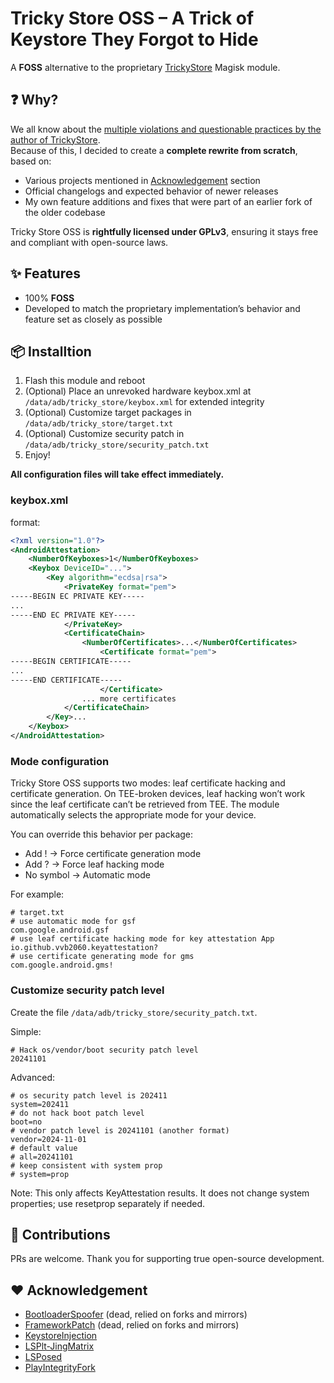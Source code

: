 # Tricky Store OSS – A Trick of Keystore They Forgot to Hide

A **FOSS** alternative to the proprietary [TrickyStore](https://github.com/5ec1cff/TrickyStore) Magisk module.  

## ❓ Why?

We all know about the [multiple violations and questionable practices by the author of TrickyStore](docs/5ec1cff-violations.md).  
Because of this, I decided to create a **complete rewrite from scratch**, based on:  

- Various projects mentioned in [Acknowledgement](https://github.com/beakthoven/TrickyStoreOSS?tab=readme-ov-file#%EF%B8%8F-acknowledgement) section
- Official changelogs and expected behavior of newer releases  
- My own feature additions and fixes that were part of an earlier fork of the older codebase  

Tricky Store OSS is **rightfully licensed under GPLv3**, ensuring it stays free and compliant with open-source laws.

## ✨ Features

- 100% **FOSS**
- Developed to match the proprietary implementation’s behavior and feature set as closely as possible  

## 📦 Installtion

1. Flash this module and reboot
2. (Optional) Place an unrevoked hardware keybox.xml at `/data/adb/tricky_store/keybox.xml` for extended integrity
3. (Optional) Customize target packages in `/data/adb/tricky_store/target.txt`
4. (Optional) Customize security patch in `/data/adb/tricky_store/security_patch.txt`
5. Enjoy!


**All configuration files will take effect immediately.**

### keybox.xml

format:

```xml
<?xml version="1.0"?>
<AndroidAttestation>
    <NumberOfKeyboxes>1</NumberOfKeyboxes>
    <Keybox DeviceID="...">
        <Key algorithm="ecdsa|rsa">
            <PrivateKey format="pem">
-----BEGIN EC PRIVATE KEY-----
...
-----END EC PRIVATE KEY-----
            </PrivateKey>
            <CertificateChain>
                <NumberOfCertificates>...</NumberOfCertificates>
                    <Certificate format="pem">
-----BEGIN CERTIFICATE-----
...
-----END CERTIFICATE-----
                    </Certificate>
                ... more certificates
            </CertificateChain>
        </Key>...
    </Keybox>
</AndroidAttestation>
```

### Mode configuration

Tricky Store OSS supports two modes: leaf certificate hacking and certificate generation.
On TEE-broken devices, leaf hacking won’t work since the leaf certificate can’t be retrieved from TEE. The module automatically selects the appropriate mode for your device.

You can override this behavior per package:
- Add ! → Force certificate generation mode
- Add ? → Force leaf hacking mode
- No symbol → Automatic mode

For example:

```
# target.txt
# use automatic mode for gsf
com.google.android.gsf
# use leaf certificate hacking mode for key attestation App
io.github.vvb2060.keyattestation?
# use certificate generating mode for gms
com.google.android.gms!
```

### Customize security patch level 

Create the file `/data/adb/tricky_store/security_patch.txt`.

Simple:

```
# Hack os/vendor/boot security patch level
20241101
```

Advanced:

```
# os security patch level is 202411
system=202411
# do not hack boot patch level
boot=no
# vendor patch level is 20241101 (another format)
vendor=2024-11-01
# default value
# all=20241101
# keep consistent with system prop
# system=prop
```

Note: This only affects KeyAttestation results.
It does not change system properties; use resetprop separately if needed.

## 🤝 Contributions
PRs are welcome. Thank you for supporting true open-source development.

## ❤️ Acknowledgement

- [BootloaderSpoofer](https://github.com/chiteroman/BootloaderSpoofer) (dead, relied on forks and mirrors)
- [FrameworkPatch](https://github.com/chiteroman/FrameworkPatch) (dead, relied on forks and mirrors)
- [KeystoreInjection](https://github.com/aviraxp/Zygisk-KeystoreInjection)
- [LSPlt-JingMatrix](https://github.com/JingMatrix/LSPlt)
- [LSPosed](https://github.com/LSPosed/LSPosed)
- [PlayIntegrityFork](https://github.com/osm0sis/PlayIntegrityFork)
